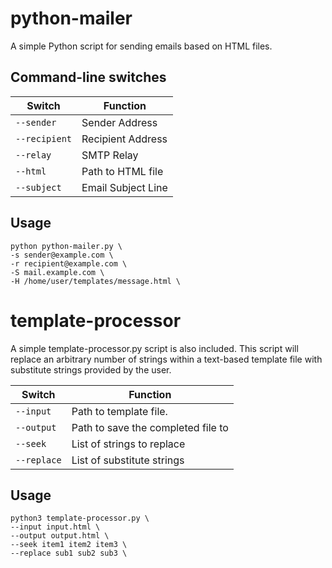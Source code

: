 # python-mailer

A simple Python script for sending emails based on HTML files. 

## Command-line switches

|Switch          |Function           |
|-               |-                  |
|`--sender`      |Sender Address     |
|`--recipient`   |Recipient Address  |
|`--relay`       |SMTP Relay         |
|`--html`        |Path to HTML file  |
|`--subject`     |Email Subject Line |

## Usage

`python python-mailer.py \`  
`-s sender@example.com \`  
`-r recipient@example.com \`  
`-S mail.example.com \`  
`-H /home/user/templates/message.html \`  

# template-processor

A simple template-processor.py script is also included. This script will replace an arbitrary number of strings within a text-based template file with substitute strings provided by the user. 

|Switch         |Function                           |
|-              |-                                  |
|`--input`      |Path to template file.             |
|`--output`     |Path to save the completed file to |
|`--seek`       |List of strings to replace         |
|`--replace`    |List of substitute strings         |

## Usage

`python3 template-processor.py \`  
`--input input.html \`  
`--output output.html \`  
`--seek item1 item2 item3 \`  
`--replace sub1 sub2 sub3 \`  